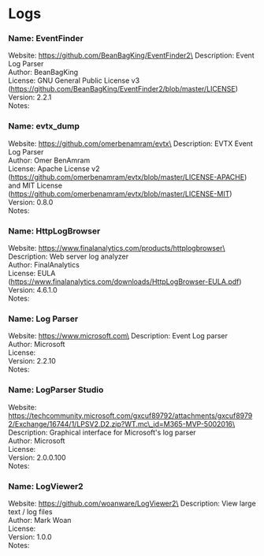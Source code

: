 # Logs

### Name: EventFinder

Website: https://github.com/BeanBagKing/EventFinder2\
Description: Event Log Parser\
Author: BeanBagKing\
License: GNU General Public License v3 (https://github.com/BeanBagKing/EventFinder2/blob/master/LICENSE)\
Version: 2.2.1\
Notes:

### Name: evtx\_dump

Website: https://github.com/omerbenamram/evtx\
Description: EVTX Event Log Parser\
Author: Omer BenAmram\
License: Apache License v2 (https://github.com/omerbenamram/evtx/blob/master/LICENSE-APACHE) and MIT License (https://github.com/omerbenamram/evtx/blob/master/LICENSE-MIT)\
Version: 0.8.0\
Notes:

### Name: HttpLogBrowser

Website: https://www.finalanalytics.com/products/httplogbrowser\
Description: Web server log analyzer\
Author: FinalAnalytics\
License: EULA (https://www.finalanalytics.com/downloads/HttpLogBrowser-EULA.pdf)\
Version: 4.6.1.0\
Notes:

### Name: Log Parser

Website: https://www.microsoft.com\
Description: Event Log parser\
Author: Microsoft\
License:\
Version: 2.2.10\
Notes:

### Name: LogParser Studio

Website: https://techcommunity.microsoft.com/gxcuf89792/attachments/gxcuf89792/Exchange/16744/1/LPSV2.D2.zip?WT.mc\_id=M365-MVP-5002016\
Description: Graphical interface for Microsoft's log parser\
Author: Microsoft\
License:\
Version: 2.0.0.100\
Notes:

### Name: LogViewer2

Website: https://github.com/woanware/LogViewer2\
Description: View large text / log files\
Author: Mark Woan\
License:\
Version: 1.0.0\
Notes:
